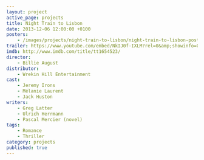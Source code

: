 ```yaml
---
layout: project
active_page: projects
title: Night Train to Lisbon
date: 2013-12-06 12:00:00 +0100
posters:
    - /images/projects/night-train-to-lisbon/night-train-to-lisbon-poster.jpg
trailer: https://www.youtube.com/embed/NkIJ0f-IXLM?rel=0&amp;showinfo=0
imdb: http://www.imdb.com/title/tt1654523/
director:
    - Billie August
distributor:
    - Wrekin Hill Entertainment
cast:
    - Jeremy Irons
    - Mélanie Laurent
    - Jack Huston
writers:
    - Greg Latter
    - Ulrich Herrmann
    - Pascal Mercier (novel)
tags:
    - Romance
    - Thriller
category: projects
published: true
---
```

